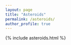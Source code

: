 ```yaml
---
layout: page
title: "Asteroids"
permalink: /asteroids/
author_profile: true
---
```


{% include asteroids.html %}